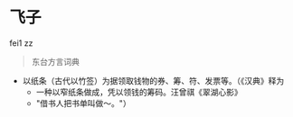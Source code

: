# 飞子
fei1 zz
> 东台方言词典
- 以纸条（古代以竹签）为据领取钱物的券、筹、符、发票等。（《汉典》释为
  - 一种以窄纸条做成，凭以领钱的筹码。汪曾祺《翠湖心影》
  - "借书人把书单叫做～。"）
